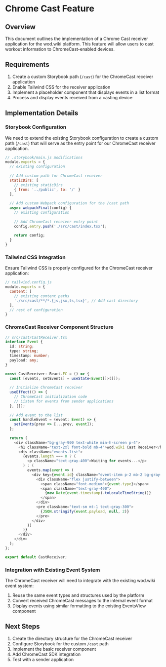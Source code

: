 # Chrome Cast Feature

## Overview
This document outlines the implementation of a Chrome Cast receiver application for the wod.wiki platform. This feature will allow users to cast workout information to ChromeCast-enabled devices.

## Requirements

1. Create a custom Storybook path (`/cast`) for the ChromeCast receiver application
2. Enable Tailwind CSS for the receiver application
3. Implement a placeholder component that displays events in a list format
4. Process and display events received from a casting device

## Implementation Details

### Storybook Configuration
We need to extend the existing Storybook configuration to create a custom path (`/cast`) that will serve as the entry point for our ChromeCast receiver application.

```javascript
// .storybook/main.js modifications
module.exports = {
  // existing configuration
  
  // Add custom path for ChromeCast receiver
  staticDirs: [
    // existing staticDirs
    { from: '../public', to: '/' }
  ],
  
  // Add custom Webpack configuration for the /cast path
  async webpackFinal(config) {
    // existing configuration
    
    // Add ChromeCast receiver entry point
    config.entry.push('./src/cast/index.tsx');
    
    return config;
  }
}
```

### Tailwind CSS Integration
Ensure Tailwind CSS is properly configured for the ChromeCast receiver application:

```javascript
// tailwind.config.js
module.exports = {
  content: [
    // existing content paths
    './src/cast/**/*.{js,jsx,ts,tsx}', // Add cast directory
  ],
  // rest of configuration
}
```

### ChromeCast Receiver Component Structure

```typescript
// src/cast/CastReceiver.tsx
interface Event {
  id: string;
  type: string;
  timestamp: number;
  payload: any;
}

const CastReceiver: React.FC = () => {
  const [events, setEvents] = useState<Event[]>([]);
  
  // Initialize ChromeCast receiver
  useEffect(() => {
    // ChromeCast initialization code
    // Listen for events from sender applications
  }, []);
  
  // Add event to the list
  const handleEvent = (event: Event) => {
    setEvents(prev => [...prev, event]);
  };
  
  return (
    <div className="bg-gray-900 text-white min-h-screen p-4">
      <h1 className="text-2xl font-bold mb-4">wod.wiki Cast Receiver</h1>
      <div className="events-list">
        {events.length === 0 ? (
          <p className="text-gray-400">Waiting for events...</p>
        ) : (
          events.map(event => (
            <div key={event.id} className="event-item p-2 mb-2 bg-gray-800 rounded">
              <div className="flex justify-between">
                <span className="font-medium">{event.type}</span>
                <span className="text-gray-400">
                  {new Date(event.timestamp).toLocaleTimeString()}
                </span>
              </div>
              <pre className="text-sm mt-1 text-gray-300">
                {JSON.stringify(event.payload, null, 2)}
              </pre>
            </div>
          ))
        )}
      </div>
    </div>
  );
};

export default CastReceiver;
```

### Integration with Existing Event System
The ChromeCast receiver will need to integrate with the existing wod.wiki event system:

1. Reuse the same event types and structures used by the platform
2. Convert received ChromeCast messages to the internal event format
3. Display events using similar formatting to the existing EventsView component

## Next Steps

1. Create the directory structure for the ChromeCast receiver
2. Configure Storybook for the custom `/cast` path
3. Implement the basic receiver component
4. Add ChromeCast SDK integration
5. Test with a sender application
